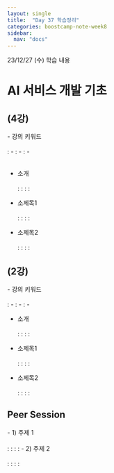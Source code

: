 ```yaml
---
layout: single
title:  "Day 37 학습정리"
categories: boostcamp-note-week8
sidebar:
  nav: "docs"
---
```


23/12/27 (수) 학습 내용

<h1>AI 서비스 개발 기초</h1>

<h2>(4강)</h2>
- 강의 키워드<br><br>
: - 
: - 
: - 
<br><br>

- 소개<br><br>
: :
: : 

- 소제목1<br><br>
: :
: : 

- 소제목2<br><br>
: :
: :


<h2>(2강)</h2>
- 강의 키워드<br><br>
: - 
: - 
: - 

- 소개<br><br>
: :
: : 

- 소제목1<br><br>
: :
: : 

- 소제목2<br><br>
: :
: :



<h2>Peer Session</h2>
- 1) 주제 1<br><br>
: : 
: : 
- 2) 주제 2<br><br>
: : 
: : 